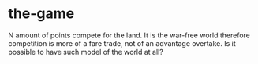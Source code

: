 # the-game
N amount of points compete for the land. It is the war-free world therefore competition is more of a fare trade, not of an advantage overtake. Is it possible to have such model of the world at all?
